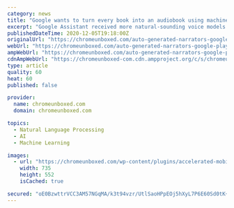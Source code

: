 ```yaml
---
category: news
title: "Google wants to turn every book into an audiobook using machine learning"
excerpt: "Google Assistant received more natural-sounding voice models again in October thanks to updated natural language processing and prosody models which use machine learning to understand and stitch together sentences with better intonation,"
publishedDateTime: 2020-12-05T19:18:00Z
originalUrl: "https://chromeunboxed.com/auto-generated-narrators-google-play-books"
webUrl: "https://chromeunboxed.com/auto-generated-narrators-google-play-books"
ampWebUrl: "https://chromeunboxed.com/auto-generated-narrators-google-play-books?amp"
cdnAmpWebUrl: "https://chromeunboxed-com.cdn.ampproject.org/c/s/chromeunboxed.com/auto-generated-narrators-google-play-books?amp"
type: article
quality: 60
heat: 60
published: false

provider:
  name: chromeunboxed.com
  domain: chromeunboxed.com

topics:
  - Natural Language Processing
  - AI
  - Machine Learning

images:
  - url: "https://chromeunboxed.com/wp-content/plugins/accelerated-mobile-pages/images/SD-default-image.png"
    width: 735
    height: 552
    isCached: true

secured: "oE0BzwttrVCC3AM57NGqMA/k3t94vzr/UtlSaoHPpEOj5hXyL7P6E60Sd0tK+cgwp+7tqqctwDk6ekjhXxR/uuMCUq3Cf+pzYkIOerO4foT3X/qNa6UIgzTmKgXAtZkYlqJaQ29FVuufRaQL1oRuiARhlwPRqd3bF8M2I4k+AXf0q/yOZzX7cbcam+QBVO3l1oXT/xCh18IUJYSrOIMXBQyswcAC7XLmit6U+YfyX7z7JVXQdauW2pqp2nEUmWubKxfD7YxXGGHyxQP5dZhzwyiRVo6AIgU1aXcgxLlP0+PcwZDbnco5s+V8AOxqyZjS+b3x6DcxQT95I9ExOFck/3C6Zc3AGBbd06ne5vB8YPs=;P8L/jV8jFesKFJcpo+EPCg=="
---
```


